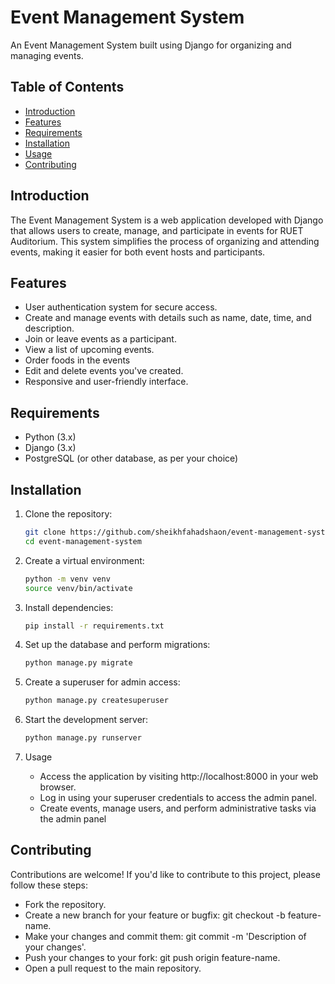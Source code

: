 # Event Management System

An Event Management System built using Django for organizing and managing events.

## Table of Contents

- [Introduction](#introduction)
- [Features](#features)
- [Requirements](#requirements)
- [Installation](#installation)
- [Usage](#usage)
- [Contributing](#contributing)

## Introduction

The Event Management System is a web application developed with Django that allows users to create, manage, and participate in events for RUET Auditorium. This system simplifies the process of organizing and attending events, making it easier for both event hosts and participants.

## Features

- User authentication system for secure access.
- Create and manage events with details such as name, date, time, and description.
- Join or leave events as a participant.
- View a list of upcoming events.
- Order foods in the events
- Edit and delete events you've created.
- Responsive and user-friendly interface.

## Requirements

- Python (3.x)
- Django (3.x)
- PostgreSQL (or other database, as per your choice)

## Installation

1. Clone the repository:

   ```bash
   git clone https://github.com/sheikhfahadshaon/event-management-system.git
   cd event-management-system
   
2. Create a virtual environment:

    ```bash
   python -m venv venv
   source venv/bin/activate
   ```
3. Install dependencies:

   ```bash
   pip install -r requirements.txt

4. Set up the database and perform migrations:

   ```bash
   python manage.py migrate

5. Create a superuser for admin access:

   ```bash
   python manage.py createsuperuser

6. Start the development server:

   ```bash
   python manage.py runserver

7. Usage
   * Access the application by visiting http://localhost:8000 in your web browser.
   * Log in using your superuser credentials to access the admin panel.
   * Create events, manage users, and perform administrative tasks via the admin panel

## Contributing
Contributions are welcome! If you'd like to contribute to this project, please follow these steps:

   * Fork the repository.
   * Create a new branch for your feature or bugfix: git checkout -b feature-name.
   * Make your changes and commit them: git commit -m 'Description of your changes'.
   * Push your changes to your fork: git push origin feature-name.
   * Open a pull request to the main repository.
